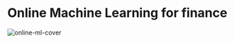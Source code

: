 # Online Machine Learning for finance
![online-ml-cover](https://github.com/sapienzaio/online-ml-finance/assets/4108759/d470cea9-b37e-4507-89c7-852a7bda55e6)
